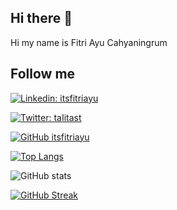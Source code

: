 <!---
itsfitriayu/itsfitriayu is a ✨ special ✨ repository because its `README.md` (this file) appears on your GitHub profile.
You can click the Preview link to take a look at your changes.
--->


## Hi there 👋

Hi my name is Fitri Ayu Cahyaningrum

## Follow me

[![Linkedin: itsfitriayu](https://img.shields.io/badge/-itsfitriayu-blue?style=flat-square&logo=Linkedin&logoColor=white&link=https://www.linkedin.com/in/itsfitriayu/)](https://www.linkedin.com/in/itsfitriayu/)

[![Twitter: taIitast](https://img.shields.io/twitter/follow/itsfitriayu?style=social)](https://twitter.com/itsfitriayu)

[![GitHub itsfitriayu](https://img.shields.io/github/followers/itsfitriayu?label=follow&style=social)](https://github.com/itsfitriayu)

<!--
## Tech Stack
![HTML5](https://img.shields.io/badge/-HTML5-E34F26?style=flat-square&logo=html5&logoColor=white&style=flat)
![CSS3](https://img.shields.io/badge/-CSS3-1572B6?style=flat-square&logo=css3&style=flat)
![Bootstrap](https://img.shields.io/badge/-Bootstrap-E8E8E8?style=flat-square&logo=bootstrap&style=flat)
![Git](https://img.shields.io/badge/-Git-black?style=flat-square&logo=git&style=flat)
-->

[![Top Langs](https://github-readme-stats.vercel.app/api/top-langs/?username=itsfitriayu&layout=compact&theme=radical&border_color=141E61)](https://github.com/anuraghazra/github-readme-stats)

![GitHub stats](https://github-readme-stats.vercel.app/api?username=itsfitriayu&show_icons=true&theme=radical&border_color=141E61)

[![GitHub Streak](https://github-readme-streak-stats.herokuapp.com?user=itsfitriayus&theme=radical&border=141E61)](https://git.io/streak-stats)

<!--


- 🔭 I’m currently working on ...
- 🌱 I’m currently learning ...
- 👯 I’m looking to collaborate on ...
- 🤔 I’m looking for help with ...
- 💬 Ask me about ...
- 📫 How to reach me: ...
- 😄 Pronouns: ...
- ⚡ Fun fact: ...
-->


